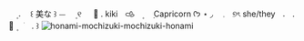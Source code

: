 ㅤ۪  𝅄ㅤ ꒰  美な  ꒱  ⏤ㅤ  ۪ ୧
ㅤ 🌸 . kikiㅤ𐚁ㅤ۪ ㅤ݂ Capricorn ᡣ𐭩   ⋆ ◞
ㅤ𓈒ㅤ୭ৎ  she/theyㅤ𝅄ㅤ.  🍥 ۪ ⠀ׂㅤ.  ꒱
          ![honami-mochizuki-mochizuki-honami](https://github.com/user-attachments/assets/b331908e-9cdb-4408-b901-17deb241d4df)


<!--
**dreamynilou/dreamynilou** is a ✨ _special_ ✨ repository because its `README.md` (this file) appears on your GitHub profile.

Here are some ideas to get you started:

- 🔭 I’m currently working on ...
- 🌱 I’m currently learning ...
- 👯 I’m looking to collaborate on ...
- 🤔 I’m looking for help with ...
- 💬 Ask me about ...
- 📫 How to reach me: ...
- 😄 Pronouns: ...
- ⚡ Fun fact: ...
-->
